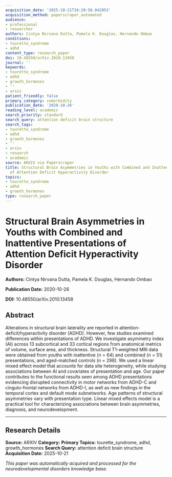 ```yaml
---
acquisition_date: '2025-10-21T16:20:56.042053'
acquisition_method: paperscraper_automated
audience:
- professional
- researcher
authors: Cintya Nirvana Dutta, Pamela K. Douglas, Hernando Ombao
conditions:
- tourette_syndrome
- adhd
content_type: research_paper
doi: 10.48550/arXiv.2010.13458
journal: ''
keywords:
- tourette_syndrome
- adhd
- growth_hormones
- ''
- arxiv
patient_friendly: false
primary_category: comorbidity
publication_date: '2020-10-26'
reading_level: academic
search_priority: standard
search_query: attention deficit brain structure
search_tags:
- tourette_syndrome
- adhd
- growth_hormones
- ''
- arxiv
- research
- academic
source: ARXIV via Paperscraper
title: Structural Brain Asymmetries in Youths with Combined and Inattentive Presentations
  of Attention Deficit Hyperactivity Disorder
topics:
- tourette_syndrome
- adhd
- growth_hormones
type: research_paper
---
```


# Structural Brain Asymmetries in Youths with Combined and Inattentive Presentations of Attention Deficit Hyperactivity Disorder

**Authors:** Cintya Nirvana Dutta, Pamela K. Douglas, Hernando Ombao

**Publication Date:** 2020-10-26

**DOI:** 10.48550/arXiv.2010.13458

## Abstract

Alterations in structural brain laterality are reported in attention-deficit/hyperactivity disorder (ADHD). However, few studies examined differences within presentations of ADHD. We investigate asymmetry index (AI) across 13 subcortical and 33 cortical regions from anatomical metrics of volume, surface area, and thickness. Structural T1-weighted MRI data were obtained from youths with inattentive (n = 64) and combined (n = 51) presentations, and aged-matched controls (n = 298). We used a linear mixed effect model that accounts for data site heterogeneity, while studying associations between AI and covariates of presentation and age. Our paper contributes to the functional results seen among ADHD presentations evidencing disrupted connectivity in motor networks from ADHD-C and cingulo-frontal networks from ADHD-I, as well as new findings in the temporal cortex and default mode subnetworks. Age patterns of structural asymmetries vary with presentation type. Linear mixed effects model is a practical tool for characterizing associations between brain asymmetries, diagnosis, and neurodevelopment.

---

## Research Details

**Source:** ARXIV
**Category:** 
**Primary Topics:** tourette_syndrome, adhd, growth_hormones
**Search Query:** attention deficit brain structure
**Acquisition Date:** 2025-10-21

*This paper was automatically acquired and processed for the neurodevelopmental disorders knowledge base.*
